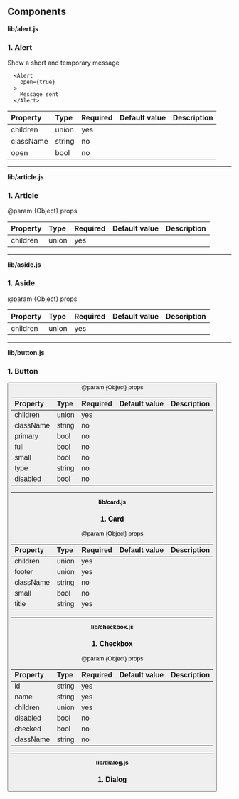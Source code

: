 Components
----------

**lib/alert.js**

### 1. Alert

<Alert />

Show a short and temporary message

```
  <Alert
    open={true}
  >
    Message sent
  </Alert>
```   




Property | Type | Required | Default value | Description
:--- | :--- | :--- | :--- | :---
children|union|yes||
className|string|no||
open|bool|no||
-----
**lib/article.js**

### 1. Article

<Article />
@param {Object} props   




Property | Type | Required | Default value | Description
:--- | :--- | :--- | :--- | :---
children|union|yes||
-----
**lib/aside.js**

### 1. Aside

<Aside />
@param {Object} props   




Property | Type | Required | Default value | Description
:--- | :--- | :--- | :--- | :---
children|union|yes||
-----
**lib/button.js**

### 1. Button

<Button />
@param {Object} props   




Property | Type | Required | Default value | Description
:--- | :--- | :--- | :--- | :---
children|union|yes||
className|string|no||
primary|bool|no||
full|bool|no||
small|bool|no||
type|string|no||
disabled|bool|no||
-----
**lib/card.js**

### 1. Card

<Card />
@param {Object} props   




Property | Type | Required | Default value | Description
:--- | :--- | :--- | :--- | :---
children|union|yes||
footer|union|yes||
className|string|no||
small|bool|no||
title|string|yes||
-----
**lib/checkbox.js**

### 1. Checkbox

<Checkbox />
@param {Object} props   




Property | Type | Required | Default value | Description
:--- | :--- | :--- | :--- | :---
id|string|yes||
name|string|yes||
children|union|yes||
disabled|bool|no||
checked|bool|no||
className|string|no||
-----
**lib/dialog.js**

### 1. Dialog

<Dialog />
@param {Object} props   




Property | Type | Required | Default value | Description
:--- | :--- | :--- | :--- | :---
children|union|yes||
className|string|no||
open|bool|no||
-----
**lib/input.js**

### 1. Input

<Input />
@param {Object} props   




Property | Type | Required | Default value | Description
:--- | :--- | :--- | :--- | :---
value|string|yes||
className|string|no||
type|string|no||
placeholder|string|no||
full|bool|no||
multiline|bool|no||
id|string|no||
name|string|no||
onValueChange|func|no||
onKeyUp|func|no||
onKeyDown|func|no||
onFocus|func|no||
onBlur|func|no||
-----
**lib/label.js**

### 1. Label

<Label />
@param {Object} props   




Property | Type | Required | Default value | Description
:--- | :--- | :--- | :--- | :---
children|union|yes||
className|string|no||
htmlFor|string|no||
error|bool|no||
-----
**lib/main.js**

### 1. Main

<Main />
@param {Object} props   




Property | Type | Required | Default value | Description
:--- | :--- | :--- | :--- | :---
children|union|yes||
className|string|no||
-----
**lib/number-input.js**

### 1. NumberInput

<NumberInput />
@param {Object} props   




Property | Type | Required | Default value | Description
:--- | :--- | :--- | :--- | :---
className|string|no||
id|string|yes||
name|string|yes||
value|number|no||
disabled|bool|no||
wide|bool|no||
full|bool|no||
min|number|no||
max|number|no||
onValueChange|func|no||
-----
**lib/radio.js**

### 1. Radio

<Radio />
@param {Object} props   




Property | Type | Required | Default value | Description
:--- | :--- | :--- | :--- | :---
id|string|yes||
name|string|yes||
children|union|yes||
disabled|bool|no||
checked|bool|no||
className|string|no||
-----
**lib/range-input.js**

### 1. RangeInput

<RangeInput />
@param {Object} props   




Property | Type | Required | Default value | Description
:--- | :--- | :--- | :--- | :---
className|string|no||
id|string|yes||
name|string|yes||
value|number|no||
disabled|bool|no||
lowIndicator|string|no||
highIndicator|string|no||
min|number|no||
max|number|no||
step|number|no||
onValueChange|func|no||
-----
**lib/status-input.js**

### 1. StatusInput

<StatusInput />   




Property | Type | Required | Default value | Description
:--- | :--- | :--- | :--- | :---
className|string|no||
placeholder|string|no||
onValueChange|func|no||
onFocus|func|no||
onBlur|func|no||
actions|arrayOf|no||
-----

<sub>This document was generated by the <a href="https://github.com/marborkowski/react-doc-generator" target="_blank">**React DOC Generator v1.2.5**</a>.</sub>
